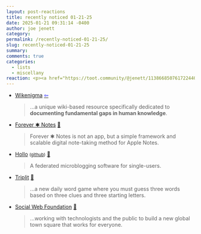 ```yaml
---
layout: post-reactions
title: recently noticed 01-21-25
date: 2025-01-21 09:31:14 -0400
author: joe jenett
category: 
permalink: /recently-noticed-01-21-25/
slug: recently-noticed-01-21-25
summary: 
comments: true
categories:
  - lists
  - miscellany
reaction: <p><a href="https://toot.community/@jenett/113866850761722440#favorited-by-109326597713827183"><img src="https://static.toot.community/cache/accounts/avatars/112/757/571/850/957/359/original/71a15e19bfc75e90.png" alt="" width="48"><br><span style="font-size:.9rem;">Pamela</span></a></p>
---
```

<ul class="links">
	<li><a title="Wikenigma - an Encyclopedia of Unknowns " href="https://wikenigma.org.uk/">Wikenigma</a>  <a title="source" href="https://waxy.org/2025/01/wikenigma/"><span style="color:blue;">&#8678;</span></a><blockquote><p>...a unique wiki-based resource specifically dedicated to <strong>documenting fundamental gaps in human knowledge</strong>.</p></blockquote></li>
	<li><a title="Forever ✱ Notes - A free framework for Apple Notes" href="https://www.myforevernotes.com/">Forever ✱ Notes</a> <a title="source" href="https://pinboard.in/u:e2b">📌</a><blockquote><p>Forever ✱ Notes is not an app, but a simple framework and scalable digital note-taking method for Apple Notes. </p></blockquote></li>
	<li><a title="Welcome to Hollo" href="https://docs.hollo.social/">Hollo</a> <small>(<a href="https://github.com/dahlia/hollo">github</a>)</small> <a title="source" href="https://pinboard.in/u:roger">📌</a><blockquote><p>A federated microblogging software for single-users. </p></blockquote></li>
	<li><a title="Triplit" href="https://triplit.com/">Triplit</a> <a title="source" href="https://pinboard.in/u:tdjones">📌</a><blockquote><p>...a new daily word game where you must guess three words based on three clues and three starting letters.</p></blockquote></li>
	<li><a title="Social Web Foundation – Towards a bigger, better fediverse" href="https://socialwebfoundation.org/">Social Web Foundation</a> <a title="source" href="https://pinboard.in/u:mikael">📌</a><blockquote><p>...working with technologists and the public to build a new global town square that works for everyone.</p></blockquote></li>
</ul>



<a style="display:none;" href="https://brid.gy/publish/mastodon"><small>(cross-posted to mastodon)</small></a>
